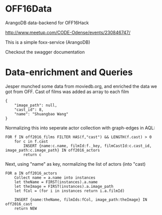 # OFF16Data
ArangoDB data-backend for OFF16Hack

http://www.meetup.com/CODE-Odense/events/230846747/

This is a simple foxx-service (ArangoDB)

Checkout the swagger documentation



# Data-enrichment and Queries

Jesper munched some data from moviedb.org, and enriched the data we got from OFF.
Cast of films was added as array to each film

```
{
    "image_path": null,
    "cast_id": 8,
    "name": "Shuangbao Wang"
}
```

Normalizing this into seperate actor collection with graph-edges in AQL:

```
FOR f IN off2016_films FILTER HAS(f,"cast") && LENGTH(f.cast) > 0
    for c in f.cast
        INSERT {name:c.name, filmId:f._key, filmCastId:c.cast_id, image_path:c.image_path} IN off2016_actors
        return c
``` 
  
  
Next, using "name" as key, normalizing the list of actors (into "cast)

```
FOR a IN off2016_actors 
    Collect name = a.name into instances
    let theName = FIRST(instances).a.name
    let theImage = FIRST(instances).a.image_path
    let fCol = (for i in instances return i.a.filmId)
    
    INSERT {name:theName, filmIds:fCol, image_path:theImage} IN off2016_cast
    return NEW
```


    
